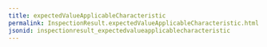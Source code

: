 ```yaml
---
title: expectedValueApplicableCharacteristic
permalink: InspectionResult.expectedValueApplicableCharacteristic.html
jsonid: inspectionresult_expectedvalueapplicablecharacteristic
---
```

